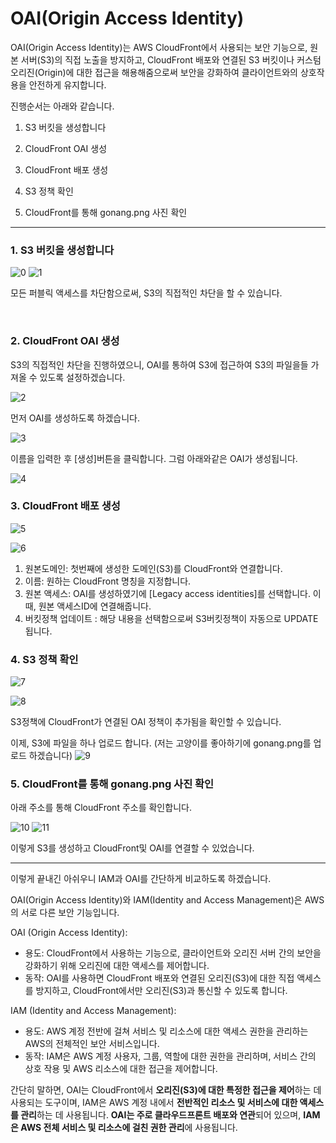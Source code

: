 # OAI(Origin Access Identity)

OAI(Origin Access Identity)는 AWS CloudFront에서 사용되는 보안 기능으로,
원본 서버(S3)의 직접 노출을 방지하고, CloudFront 배포와 연결된 S3 버킷이나 커스텀 오리진(Origin)에 대한 접근을 해용해줌으로써 보안을 강화하여 클라이언트와의 상호작용을 안전하게 유지합니다.

 

진행순서는 아래와 같습니다.

1. S3 버킷을 생성합니다

2. CloudFront OAI 생성

3. CloudFront 배포 생성

4. S3 정책 확인

5. CloudFront를 통해 gonang.png 사진 확인

--- 

### 1. S3 버킷을 생성합니다
![0](https://github.com/slrslrr2/aws/assets/58017318/b98242e3-561b-4552-b49d-92e488043261)
![1](https://github.com/slrslrr2/aws/assets/58017318/c09ec6ce-1aba-4685-9801-4b5fd5f261de)

모든 퍼블릭 액세스를 차단함으로써, S3의 직접적인 차단을 할 수 있습니다.

<br>

###  2. CloudFront OAI 생성
S3의 직접적인 차단을 진행하였으니, OAI를 통하여 S3에 접근하여 S3의 파일을들 가져올 수 있도록 설정하겠습니다.


![2](https://github.com/slrslrr2/aws/assets/58017318/129a2782-be23-4b0d-8cc5-17d3a7365d33)

먼저 OAI를 생성하도록 하겠습니다.

![3](https://github.com/slrslrr2/aws/assets/58017318/0b266844-c3ec-4d7f-a20d-991b116c7a85)

이름을 입력한 후 [생성]버튼을 클릭합니다.
그럼 아래와같은 OAI가 생성됩니다.


![4](https://github.com/slrslrr2/aws/assets/58017318/768b51e3-3b78-4b7b-abb8-3e202112d9a5)



### 3. CloudFront 배포 생성




![5](https://github.com/slrslrr2/aws/assets/58017318/7d67b912-5b7e-4f87-bc10-e3008bf424d0)


![6](https://github.com/slrslrr2/aws/assets/58017318/58340fc9-134a-47d0-9a72-ae7f140dd79c)

1. 원본도메인: 첫번째에 생성한 도메인(S3)를 CloudFront와 연결합니다.
2. 이름: 원하는 CloudFront 명칭을 지정합니다.
3. 원본 액세스: OAI를 생성하였기에 [Legacy access identities]를 선택합니다. 이때, 원본 액세스ID에 연결해줍니다.
4. 버킷정책 업데이트 : 해당 내용을 선택함으로써 S3버킷정책이 자동으로 UPDATE 됩니다.


### 4. S3 정책 확인
![7](https://github.com/slrslrr2/aws/assets/58017318/0258bdfa-c448-428c-83a6-5c849f437b0e)

![8](https://github.com/slrslrr2/aws/assets/58017318/d31320da-6740-49b3-b1eb-a2bb9d5a8347)

S3정책에 CloudFront가 연결된 OAI 정책이 추가됨을 확인할 수 있습니다.

 

이제, S3에 파일을 하나 업로드 합니다. (저는 고양이를 좋아하기에 gonang.png를 업로드 하겠습니다)
![9](https://github.com/slrslrr2/aws/assets/58017318/ba956cb2-abac-491c-ab7b-8bead5bc99ef)


### 5. CloudFront를 통해 gonang.png 사진 확인

아래 주소를 통해 CloudFront 주소를 확인합니다.





![10](https://github.com/slrslrr2/aws/assets/58017318/09f91cc2-6e47-441b-b6d3-8cf4924f204b)
![11](https://github.com/slrslrr2/aws/assets/58017318/a3b41640-5d6c-43a0-a731-e84058a8f60f)


이렇게 S3를 생성하고 CloudFront및 OAI를 연결할 수 있었습니다.

---------------
이렇게 끝내긴 아쉬우니 IAM과 OAI를 간단하게 비교하도록 하겠습니다.

 

OAI(Origin Access Identity)와 IAM(Identity and Access Management)은 AWS의 서로 다른 보안 기능입니다.

OAI (Origin Access Identity):
- 용도: CloudFront에서 사용하는 기능으로, 클라이언트와 오리진 서버 간의 보안을 강화하기 위해 오리진에 대한 액세스를 제어합니다.
- 동작: OAI를 사용하면 CloudFront 배포와 연결된 오리진(S3)에 대한 직접 액세스를 방지하고, CloudFront에서만 오리진(S3)과 통신할 수 있도록 합니다.

IAM (Identity and Access Management):
- 용도: AWS 계정 전반에 걸쳐 서비스 및 리소스에 대한 액세스 권한을 관리하는 AWS의 전체적인 보안 서비스입니다.
- 동작: IAM은 AWS 계정 사용자, 그룹, 역할에 대한 권한을 관리하며, 서비스 간의 상호 작용 및 AWS 리소스에 대한 접근을 제어합니다.


간단히 말하면, OAI는 CloudFront에서 **오리진(S3)에 대한 특정한 접근을 제어**하는 데 사용되는 도구이며, IAM은 AWS 계정 내에서 **전반적인 리소스 및 서비스에 대한 액세스를 관리**하는 데 사용됩니다. **OAI는 주로 클라우드프론트 배포와 연관**되어 있으며, **IAM은 AWS 전체 서비스 및 리소스에 걸친 권한 관리**에 사용됩니다.


